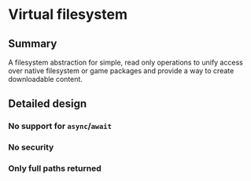 # Virtual filesystem

## Summary

A filesystem abstraction for simple, read only operations to unify access over native filesystem or game packages and provide a way to create downloadable content.

## Detailed design

### No support for `async`/`await`

### No security

### Only full paths returned
